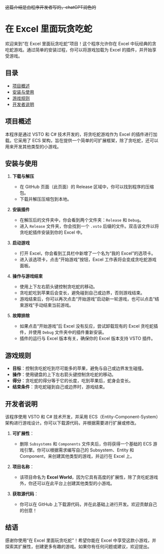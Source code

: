 ~~这篇介绍是由程序开发者写的，chatGPT润色的~~

# 在 Excel 里面玩贪吃蛇

欢迎来到“在 Excel 里面玩贪吃蛇”项目！这个程序允许你在 Excel 中玩经典的贪吃蛇游戏。通过简单的安装过程，你可以将游戏加载为 Excel 的插件，并开始享受游戏。

## 目录

- [项目概述](#项目概述)
- [安装与使用](#安装与使用)
- [游戏规则](#游戏规则)
- [开发者说明](#开发者说明)

## 项目概述

本程序是通过 VSTO 和 C# 技术开发的，将贪吃蛇游戏作为 Excel 的插件进行加载。它采用了 ECS 架构，旨在提供一个简单的可扩展框架，除了贪吃蛇，还可以用来开发其他类型的小游戏。

## 安装与使用

1. **下载与解压**
   - 在 GitHub 页面（此页面）的 Release 区域中，你可以找到程序的压缩包。
   - 下载并解压压缩包到本地。

2. **安装插件**
   - 在解压后的文件夹中，你会看到两个文件夹：`Release` 和 `Debug`。
   - 进入 `Release` 文件夹，你会找到一个 `.vsto` 后缀的文件。双击该文件以将贪吃蛇插件安装到你的 Excel 中。

3. **启动游戏**
   - 打开 Excel，你会看到工具栏中新增了一个名为“我的 Excel”的选项卡。
   - 进入该选项卡，点击“开始游戏”按钮，Excel 工作表将会变成贪吃蛇游戏面板。

4. **操作与游戏结束**
   - 使用上下左右箭头键控制贪吃蛇的移动。
   - 贪吃蛇吃到苹果后会变长，避免碰到自己或边界，否则游戏结束。
   - 游戏结束后，你可以再次点击“开始游戏”启动新一轮游戏，也可以点击“结束游戏”手动结束当前游戏。

5. **故障排除**
   - 如果点击“开始游戏”后 Excel 没有反应，尝试卸载现有的 Excel 贪吃蛇插件，并使用 `Debug` 文件夹中的插件重新安装。
   - 插件的运行与 Excel 版本有关，确保你的 Excel 版本支持 VSTO 插件。

## 游戏规则

- **目标**：控制贪吃蛇吃到尽可能多的苹果，避免与自己或边界发生碰撞。
- **操作**：使用键盘的上下左右箭头键控制贪吃蛇的移动。
- **得分**：贪吃蛇的得分等于它的长度，吃到苹果后，蛇身会变长。
- **结束条件**：贪吃蛇碰到自己或边界时，游戏结束。

## 开发者说明

该程序使用 VSTO 和 C# 技术开发，并采用 ECS（Entity-Component-System）架构进行游戏设计。你可以下载源代码，并根据需要进行扩展或修改。

1. **可扩展性**：
   - 删除 `Subsystems` 和 `Components` 文件夹后，你将获得一个基础的 ECS 游戏引擎。你可以根据需求编写自己的 Subsystem、Entity 和 Component，来创建其他类型的游戏，并运行在 Excel 上。

2. **项目名称**：
   - 该项目命名为 **Excel World**，因为它具有高度的扩展性，除了贪吃蛇游戏外，你还可以在此平台上创建其他类型的小游戏。

3. **获取源代码**：
   - 你可以在 GitHub 上下载源代码，并在此基础上进行开发。欢迎贡献自己的创意！

## 结语

感谢你使用“在 Excel 里面玩贪吃蛇”！希望你能在 Excel 中享受这款小游戏，并探索其扩展性，创建更多有趣的游戏。如果你有任何问题或建议，欢迎提出。

